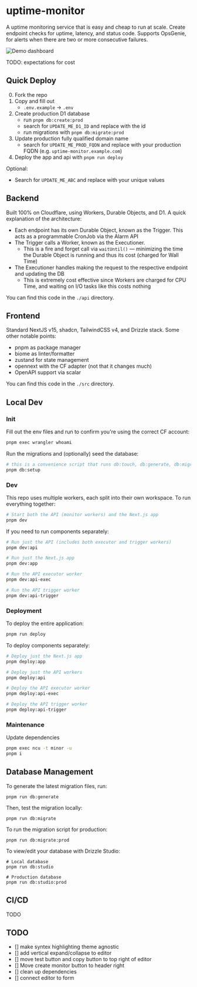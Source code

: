 # uptime-monitor

A uptime monitoring service that is easy and cheap to run at scale. Create endpoint checks for uptime, latency, and status code. Supports OpsGenie, for alerts when there are two or more consecutive failures.

![Demo dashboard](./docs/dashboard-demo.gif)

TODO: expectations for cost

## Quick Deploy

0) Fork the repo
1) Copy and fill out
    - `.env.example` -> `.env`
2) Create production D1 database
    - run `pnpm db:create:prod`
    - search for `UPDATE_ME_D1_ID` and replace with the id
    - run migrations with `pnpm db:migrate:prod`
3) Update production fully qualified domain name
    - search for `UPDATE_ME_PROD_FQDN` and replace with your production FQDN (e.g. `uptime-monitor.example.com`)
4) Deploy the app and api with `pnpm run deploy`

Optional:
- Search for `UPDATE_ME_ABC` and replace with your unique values

## Backend
Built 100% on Cloudflare, using Workers, Durable Objects, and D1. A quick explanation of the architecture:
- Each endpoint has its own Durable Object, known as the Trigger. This acts as a programmable CronJob via the Alarm API
- The Trigger calls a Worker, known as the Executioner. 
    - This is a fire and forget call via `waitUntil()` — minimizing the time the Durable Object is running and thus its cost (charged for Wall Time)
- The Executioner handles making the request to the respective endpoint and updating the DB
    - This is extremely cost effective since Workers are charged for CPU Time, and waiting on I/O tasks like this costs nothing 

You can find this code in the `./api` directory.

## Frontend
Standard NextJS v15, shadcn, TailwindCSS v4, and Drizzle stack. Some other notable points:
- pnpm as package manager
- biome as linter/formatter
- zustand for state management
- opennext with the CF adapter (not that it changes much)
- OpenAPI support via scalar

You can find this code in the `./src` directory.

## Local Dev

### Init
Fill out the env files and run to confirm you're using the correct CF account:
```sh
pnpm exec wrangler whoami
```

Run the migrations and (optionally) seed the database:
```sh
# this is a convenience script that runs db:touch, db:generate, db:migrate, and db:seed
pnpm db:setup
```

### Dev
This repo uses multiple workers, each split into their own workspace. To run everything together:

```sh
# Start both the API (monitor workers) and the Next.js app
pnpm dev
```

If you need to run components separately:

```sh
# Run just the API (includes both executor and trigger workers)
pnpm dev:api

# Run just the Next.js app
pnpm dev:app

# Run the API executor worker
pnpm dev:api-exec

# Run the API trigger worker
pnpm dev:api-trigger
```

### Deployment

To deploy the entire application:
```sh
pnpm run deploy
```

To deploy components separately:
```sh
# Deploy just the Next.js app
pnpm deploy:app

# Deploy just the API workers
pnpm deploy:api

# Deploy the API executor worker
pnpm deploy:api-exec

# Deploy the API trigger worker
pnpm deploy:api-trigger
```

### Maintenance
Update dependencies
```sh
pnpm exec ncu -t minor -u
pnpm i
```

## Database Management

To generate the latest migration files, run:
```shell
pnpm run db:generate
```

Then, test the migration locally:
```shell
pnpm run db:migrate
```

To run the migration script for production:
```shell
pnpm run db:migrate:prod
```

To view/edit your database with Drizzle Studio:
```shell
# Local database
pnpm run db:studio

# Production database
pnpm run db:studio:prod
```

## CI/CD
TODO


## TODO
- [] make syntex highlighting theme agnostic
- [] add vertical expand/collapse to editor
- [] move test button and copy button to top right of editor
- [] Move create monitor button to header right
- [] clean up dependencies
- [] connect editor to form
